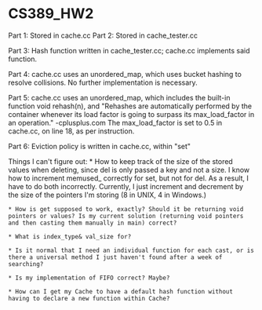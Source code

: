 # CS389_HW2

Part 1: Stored in cache.cc
Part 2: Stored in cache_tester.cc

Part 3: Hash function written in cache_tester.cc; cache.cc implements said function.

Part 4: cache.cc uses an unordered_map, which uses bucket hashing to resolve collisions. No further implementation is necessary.

Part 5: cache.cc uses an unordered_map, which includes the built-in function void rehash(n), and
	"Rehashes are automatically performed by the container whenever its load factor is going to surpass its max_load_factor in an operation." -cplusplus.com
The max_load_factor is set to 0.5 in cache.cc, on line 18, as per instruction.

Part 6: Eviction policy is written in cache.cc, within "set"





Things I can't figure out:
	* How to keep track of the size of the stored values when deleting, since del is only passed a key and not a size. I know how to increment memused_ correctly for set, but not for del. As a result, I have to do both incorrectly. Currently, I just increment and decrement by the size of the pointers I'm storing (8 in UNIX, 4 in Windows.)

	* How is get supposed to work, exactly? Should it be returning void pointers or values? Is my current solution (returning void pointers and then casting them manually in main) correct? 

	* What is index_type& val_size for?

	* Is it normal that I need an individual function for each cast, or is there a universal method I just haven't found after a week of searching?

	* Is my implementation of FIFO correct? Maybe?

	* How can I get my Cache to have a default hash function without having to declare a new function within Cache?